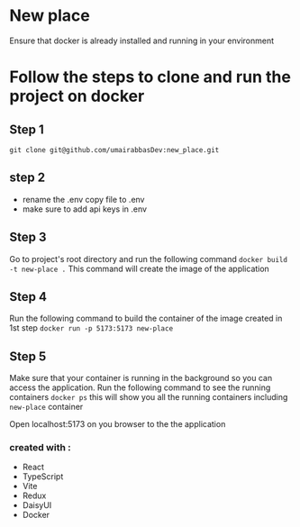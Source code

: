 # New place
Ensure that docker is already installed and running in your environment
# Follow the steps to clone and run the project on docker 

## Step 1
```git clone git@github.com/umairabbasDev:new_place.git```

## step 2 
- rename the .env copy file to .env
- make sure to add api keys in .env

## Step 3
Go to project's  root directory and run the following command 
```docker build -t new-place .```
This command will create the image of the application

## Step 4
Run the following command to build the container of the image created in 1st step
```docker run -p 5173:5173 new-place```
## Step 5
Make sure that your container is running in the background so you can access the application. Run the following command to see the running containers
```docker ps```
this will show you all the running containers including `new-place` container

Open localhost:5173 on you browser to the the application 


### created with :
- React
- TypeScript
- Vite
- Redux
- DaisyUI
- Docker
